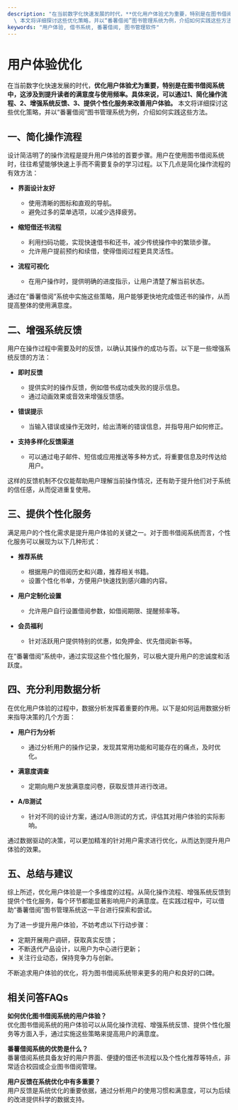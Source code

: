 ```yaml
---
description: "在当前数字化快速发展的时代，**优化用户体验尤为重要，特别是在图书借阅系统中，这涉及到提升读者的满意度与使用频率。具体来说，可以通过1、简化操作流程、2、增强系统反馈、3、提供个性化服务来改善用户体验。**\
  \ 本文将详细探讨这些优化策略，并以“番薯借阅”图书管理系统为例，介绍如何实践这些方法。"
keywords: "用户体验, 借书系统, 番薯借阅, 图书管理软件"
---
```

# 用户体验优化

在当前数字化快速发展的时代，**优化用户体验尤为重要，特别是在图书借阅系统中，这涉及到提升读者的满意度与使用频率。具体来说，可以通过1、简化操作流程、2、增强系统反馈、3、提供个性化服务来改善用户体验。** 本文将详细探讨这些优化策略，并以“番薯借阅”图书管理系统为例，介绍如何实践这些方法。

## 一、简化操作流程

设计简洁明了的操作流程是提升用户体验的首要步骤。用户在使用图书借阅系统时，往往希望能够快速上手而不需要复杂的学习过程。以下几点是简化操作流程的有效方法：

- **界面设计友好**
    - 使用清晰的图标和直观的导航。
    - 避免过多的菜单选项，以减少选择疲劳。

- **缩短借还书流程**
    - 利用扫码功能，实现快速借书和还书，减少传统操作中的繁琐步骤。
    - 允许用户提前预约和续借，使得借阅过程更具灵活性。

- **流程可视化**
    - 在用户操作时，提供明确的进度指示，让用户清楚了解当前状态。

通过在“番薯借阅”系统中实施这些策略，用户能够更快地完成借还书的操作，从而提高整体的使用满意度。

## 二、增强系统反馈

用户在操作过程中需要及时的反馈，以确认其操作的成功与否。以下是一些增强系统反馈的方法：

- **即时反馈**
    - 提供实时的操作反馈，例如借书成功或失败的提示信息。
    - 通过动画效果或音效来增强反馈感。

- **错误提示**
    - 当输入错误或操作无效时，给出清晰的错误信息，并指导用户如何修正。

- **支持多样化反馈渠道**
    - 可以通过电子邮件、短信或应用推送等多种方式，将重要信息及时传达给用户。

这样的反馈机制不仅仅能帮助用户理解当前操作情况，还有助于提升他们对于系统的信任感，从而促进重复使用。

## 三、提供个性化服务

满足用户的个性化需求是提升用户体验的关键之一。对于图书借阅系统而言，个性化服务可以展现为以下几种形式：

- **推荐系统**
    - 根据用户的借阅历史和兴趣，推荐相关书籍。
    - 设置个性化书单，方便用户快速找到感兴趣的内容。

- **用户定制化设置**
    - 允许用户自行设置借阅参数，如借阅期限、提醒频率等。

- **会员福利**
    - 针对活跃用户提供特别的优惠，如免押金、优先借阅新书等。

在“番薯借阅”系统中，通过实现这些个性化服务，可以极大提升用户的忠诚度和活跃度。

## 四、充分利用数据分析

在优化用户体验的过程中，数据分析发挥着重要的作用。以下是如何运用数据分析来指导决策的几个方面：

- **用户行为分析**
    - 通过分析用户的操作记录，发现其常用功能和可能存在的痛点，及时优化。

- **满意度调查**
    - 定期向用户发放满意度问卷，获取反馈并进行改进。

- **A/B测试**
    - 针对不同的设计方案，通过A/B测试的方式，评估其对用户体验的实际影响。

通过数据驱动的决策，可以更加精准的针对用户需求进行优化，从而达到提升用户体验的效果。

## 五、总结与建议

综上所述，优化用户体验是一个多维度的过程。从简化操作流程、增强系统反馈到提供个性化服务，每个环节都能显著影响用户的满意度。在实践过程中，可以借助“番薯借阅”图书管理系统这一平台进行探索和尝试。

为了进一步提升用户体验，不妨考虑以下行动步骤：

- 定期开展用户调研，获取真实反馈；
- 不断迭代产品设计，以用户为中心进行更新；
- 关注行业动态，保持竞争力与创新。

不断追求用户体验的优化，将为图书借阅系统带来更多的用户和良好的口碑。

## 相关问答FAQs

**如何优化图书借阅系统的用户体验？**  
优化图书借阅系统的用户体验可以从简化操作流程、增强系统反馈、提供个性化服务等方面入手，通过实施这些策略来提高用户的满意度。

**番薯借阅系统的优势是什么？**  
番薯借阅系统具备友好的用户界面、便捷的借还书流程以及个性化推荐等特点，非常适合校园或企业图书借阅管理。

**用户反馈在系统优化中有多重要？**  
用户反馈是系统优化的重要依据，通过分析用户的使用习惯和满意度，可以为后续的改进提供科学的数据支持。
